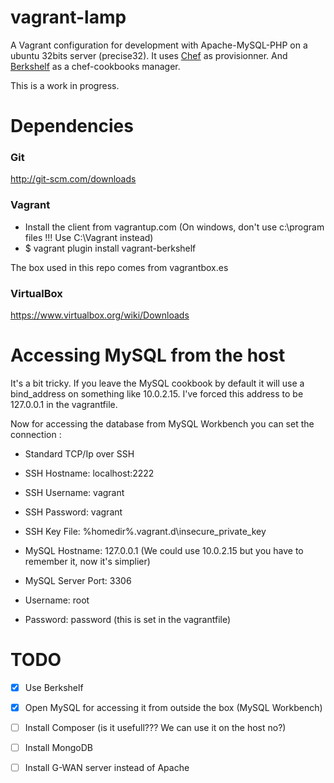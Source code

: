 vagrant-lamp
============

A Vagrant configuration for development with Apache-MySQL-PHP on a ubuntu 32bits server (precise32).
It uses [Chef](http://www.opscode.com/chef/) as provisionner. And [Berkshelf](http://berkshelf.com/) as a chef-cookbooks manager.

This is a work in progress.

Dependencies
============

### Git
http://git-scm.com/downloads


### Vagrant
- Install the client from vagrantup.com (On windows, don't use c:\program files !!! Use C:\Vagrant instead)
- $ vagrant plugin install vagrant-berkshelf

The box used in this repo comes from vagrantbox.es

### VirtualBox

https://www.virtualbox.org/wiki/Downloads

Accessing MySQL from the host
=============================
It's a bit tricky. If you leave the MySQL cookbook by default it will use a bind_address on something like 10.0.2.15.
I've forced this address to be 127.0.0.1 in the vagrantfile.

Now for accessing the database from MySQL Workbench you can set the connection :

 - Standard TCP/Ip over SSH

 - SSH Hostname: localhost:2222
 - SSH Username: vagrant
 - SSH Password: vagrant
 - SSH Key File: %homedir%\.vagrant.d\insecure_private_key
 - MySQL Hostname: 127.0.0.1 (We could use 10.0.2.15 but you have to remember it, now it's simplier)
 - MySQL Server Port: 3306
 - Username: root
 - Password: password (this is set in the vagrantfile)

TODO
======
- [X] Use Berkshelf
- [X] Open MySQL for accessing it from outside the box (MySQL Workbench)
- [ ] Install Composer (is it usefull??? We can use it on the host no?)
- [ ] Install MongoDB
- [ ] Install G-WAN server instead of Apache


